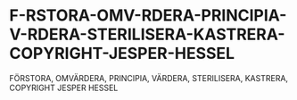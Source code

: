 # F-RSTORA-OMV-RDERA-PRINCIPIA-V-RDERA-STERILISERA-KASTRERA-COPYRIGHT-JESPER-HESSEL
FÖRSTORA, OMVÄRDERA, PRINCIPIA, VÄRDERA, STERILISERA, KASTRERA, COPYRIGHT JESPER HESSEL

